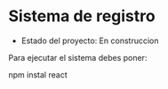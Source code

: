 <h1> Sistema de registro</h1>

- Estado del proyecto: En construccion

Para ejecutar el sistema debes poner:

 npm instal react
